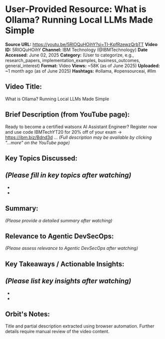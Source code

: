 # User-Provided Resource: What is Ollama? Running Local LLMs Made Simple

**Source URL:** https://youtu.be/5RIOQuHOihY?si=TI-KpfRzewzQrbTT
**Video ID:** 5RIOQuHOihY
**Channel:** IBM Technology (@IBMTechnology)
**Date Accessed:** June 02, 2025
**Category:** (User to categorize, e.g., research_papers, implementation_examples, business_outcomes, general_interest)
**Format:** Video
**Views:** ~58K (as of June 2025)
**Uploaded:** ~1 month ago (as of June 2025)
**Hashtags:** #ollama, #opensourceai, #llm

## Video Title:
What is Ollama? Running Local LLMs Made Simple

## Brief Description (from YouTube page):
Ready to become a certified watsonx AI Assistant Engineer? Register now and use code IBMTechYT20 for 20% off of your exam → https://ibm.biz/Bdnd3d ...
*(Full description may be available by clicking "...more" on the YouTube page)*

## Key Topics Discussed:
*(Please fill in key topics after watching)*
-   
-   
-   

## Summary:
*(Please provide a detailed summary after watching)*

## Relevance to Agentic DevSecOps:
*(Please assess relevance to Agentic DevSecOps after watching)*

## Key Takeaways / Actionable Insights:
*(Please list key insights after watching)*
-   
-   
-   

## Orbit's Notes:
Title and partial description extracted using browser automation. Further details require manual review of the video content.
